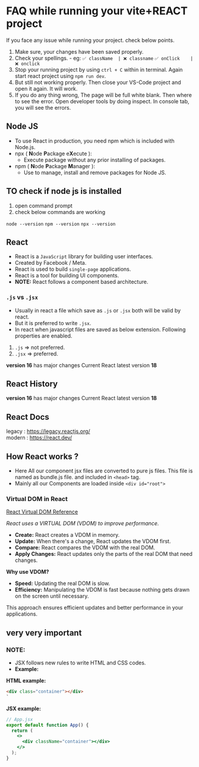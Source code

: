 # FAQ while running your vite+REACT project

If you face any issue while running your project. check below points.

1. Make sure, your changes have been saved properly.
1. Check your spellings. - eg: `✅ className  | ❌ classname` `✅ onClick    | ❌ onclick`
1. Stop your running project by using `ctrl + C` within in terminal. Again start react project using `npm run dev`.
1. But still not working properly. Then close your VS-Code project and open it again. It will work.
1. If you do any thing wrong, The page will be full white blank. Then where to see the error. Open developer tools by doing inspect. In console tab, you will see the errors.

## Node JS

- To use React in production, you need npm which is included with Node.js.
- npx ( **N**ode **P**ackage e**X**ecute ):
  - Execute package without any prior installing of packages.
- npm ( **N**ode **P**ackage **M**anager ):
  - Use to manage, install and remove packages for Node JS.

## TO check if node js is installed

1. open command prompt
2. check below commands are working

`node --version`
`npm --version`
`npx --version`

## React

- React is a `JavaScript` library for building user interfaces.
- Created by Facebook / Meta.
- React is used to build `single-page` applications.
- React is a tool for building UI components.
- **NOTE:** React follows a component based architecture.

### `.js` vs `.jsx`

- Usually in react a file which save as `.js` or `.jsx` both will be valid by react.
- But it is preferred to write `.jsx`.
- In react when javascript files are saved as below extension.
  Following properties are enabled.

1. `.js` => not preferred.
2. `.jsx` => preferred.

**version 16** has major changes
Current React latest version **18**

## React History

**version 16** has major changes
Current React latest version **18**

## React Docs

legacy : <https://legacy.reactjs.org/>  
modern : <https://react.dev/>

## How React works ?

- Here All our component jsx files are converted to pure js files.
  This file is named as bundle.js file. and included in `<head>` tag.
- Mainly all our Components are loaded inside `<div id="root">`

### **Virtual DOM in React**

[React Virtual DOM Reference](https://legacy.reactjs.org/docs/faq-internals.html)

_React uses a VIRTUAL DOM (VDOM) to improve performance._

- **Create:** React creates a VDOM in memory.
- **Update:** When there's a change, React updates the VDOM first.
- **Compare:** React compares the VDOM with the real DOM.
- **Apply Changes:** React updates only the parts of the real DOM that need changes.

**Why use VDOM?**

- **Speed:** Updating the real DOM is slow.
- **Efficiency:** Manipulating the VDOM is fast because nothing gets drawn on the screen until necessary.

This approach ensures efficient updates and better performance in your applications.

## very very important

### **NOTE:**

- JSX follows new rules to write HTML and CSS codes.
- **Example:**

**HTML example:**

```html
<div class="container"></div>
`
```    

**JSX example:**

```jsx
// App.jsx
export default function App() {
  return (
    <>
      <div className="container"></div>
    </>
  );
}
```
